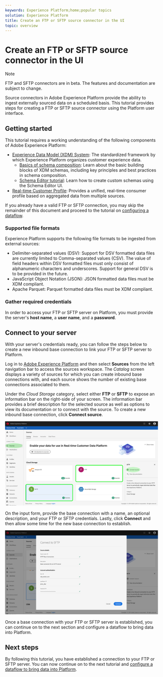 ```yaml
---
keywords: Experience Platform;home;popular topics
solution: Experience Platform
title: Create an FTP or SFTP source connector in the UI
topic: overview
---
```


# Create an FTP or SFTP source connector in the UI

>[!NOTE]
>FTP and SFTP connectors are in beta. The features and documentation are subject to change.

Source connectors in Adobe Experience Platform provide the ability to ingest externally sourced data on a scheduled basis. This tutorial provides steps for creating a FTP or SFTP source connector using the Platform user interface.

## Getting started

This tutorial requires a working understanding of the following components of Adobe Experience Platform:

*   [Experience Data Model (XDM) System](../../../../../xdm/home.md): The standardized framework by which Experience Platform organizes customer experience data.
    *   [Basics of schema composition](../../../../../xdm/schema/composition.md): Learn about the basic building blocks of XDM schemas, including key principles and best practices in schema composition.
    *   [Schema Editor tutorial](../../../../../xdm/tutorials/create-schema-ui.md): Learn how to create custom schemas using the Schema Editor UI.
*   [Real-time Customer Profile](../../../../../profile/home.md): Provides a unified, real-time consumer profile based on aggregated data from multiple sources.

If you already have a valid FTP or SFTP connection, you may skip the remainder of this document and proceed to the tutorial on [configuring a dataflow](../../dataflow/batch/cloud-storage.md).

### Supported file formats

Experience Platform supports the following file formats to be ingested from external sources:

*   Delimiter-separated values (DSV): Support for DSV formatted data files are currently limited to Comma-separated values (CSV). The value of field headers within DSV formatted files must only consist of alphanumeric characters and underscores. Support for general DSV is to be provided in the future.
*   JavaScript Object Notation (JSON): JSON formatted data files must be XDM compliant.
*   Apache Parquet: Parquet formatted data files must be XDM compliant.

### Gather required credentials

In order to access your FTP or SFTP server on Platform, you must provide the server's **host name**, a **user name**, and a **password**. 

## Connect to your server

With your server's credentials ready, you can follow the steps below to create a new inbound base connection to link your FTP or SFTP server to Platform.

Log in to <a href="https://platform.adobe.com" target="_blank">Adobe Experience Platform</a> and then select **Sources** from the left navigation bar to access the sources workspace. The *Catalog* screen displays a variety of sources for which you can create inbound base connections with, and each source shows the number of existing base connections associated to them.

Under the *Cloud Storage* category, select either **FTP** or **SFTP** to expose an information bar on the right-side of your screen. The information bar provides a brief description for the selected source as well as options to view its documentation or to connect with the source. To create a new inbound base connection, click **Connect source**. 

![](../../../../images/tutorials/create/sftp/sftp_sources_catalog.png)

On the input form, provide the base connection with a name, an optional description, and your FTP or SFTP credentials. Lastly, click **Connect** and then allow some time for the new base connection to establish.

![](../../../../images/tutorials/create/sftp/sftp_credentials.png)

Once a base connection with your FTP or SFTP server is established, you can continue on to the next section and configure a dataflow to bring data into Platform.

## Next steps

By following this tutorial, you have established a connection to your FTP or SFTP server. You can now continue on to the next tutorial and [configure a dataflow to bring data into Platform](../../dataflow/batch/cloud-storage.md).

